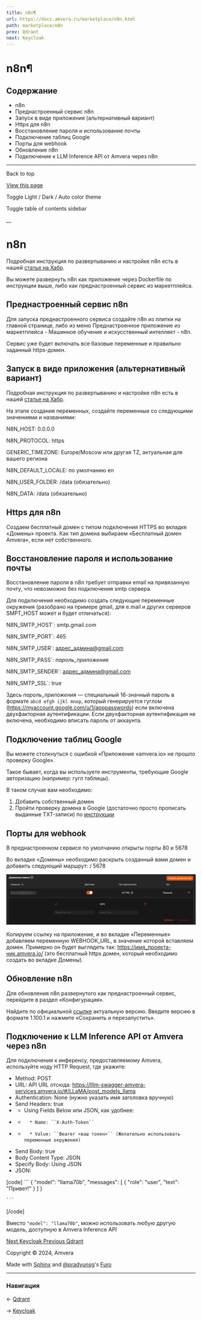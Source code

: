 ```yaml
---
title: n8n¶
url: https://docs.amvera.ru/marketplace/n8n.html
path: marketplace/n8n
prev: Qdrant
next: Keycloak
---
```


# n8n¶

## Содержание

- n8n
- Преднастроенный сервис n8n
- Запуск в виде приложения (альтернативный вариант)
- Https для n8n
- Восстановление пароля и использование почты
- Подключение таблиц Google
- Порты для webhook
- Обновление n8n
- Подключение к LLM Inference API от Amvera через n8n

---

Back to top

[ View this page ](<../_sources/marketplace/n8n.md.txt> "View this page")

Toggle Light / Dark / Auto color theme

Toggle table of contents sidebar

__

# n8n

Подробная инструкция по развертыванию и настройке n8n есть в нашей [статье на Хабр](<https://habr.com/ru/companies/amvera/articles/890730/>).

Вы можете развернуть n8n как приложение через Dockerfile по инструкции выше, либо как преднастроенный сервис из маркетплейса.

## Преднастроенный сервис n8n

Для запуска преднастроенного сервиса создайте n8n из плитки на главной странице, либо из меню Преднастроенное приложение из маркетплейса - Машинное обучение и искусственный интеллект - n8n.

Сервис уже будет включать все базовые переменные и правильно заданный https-домен.

## Запуск в виде приложения (альтернативный вариант)

Подробная инструкция по развертыванию и настройке n8n есть в нашей [статье на Хабр](<https://habr.com/ru/companies/amvera/articles/890730/>).

На этапе создания переменных, создайте переменные со следующими значениями и названиями:

N8N_HOST: 0.0.0.0

N8N_PROTOCOL: https

GENERIC_TIMEZONE: Europe/Moscow или другая TZ, актуальная для вашего региона

N8N_DEFAULT_LOCALE: по умолчанию en

N8N_USER_FOLDER: /data (обязательно)

N8N_DATA: /data (обязательно)

## Https для n8n

Cоздаем бесплатный домен с типом подключения HTTPS во вкладке «Домены» проекта. Как тип домена выбираем «Бесплатный домен Amvera», если нет собственного.

## Восстановление пароля и использование почты

Восстановление пароля в n8n требует отправки email на привязанную почту, что невозможно без подключения smtp сервера.

Для подключения необходимо создать следующие переменные окружения (разобрано на примере gmail, для e.mail и других серверов SMPT_HOST может и будет отличаться):

N8N_SMTP_HOST`: smtp.gmail.com

N8N_SMTP_PORT`: 465

N8N_SMTP_USER`: адрес_админа@gmail.com

N8N_SMTP_PASS`: _пароль_приложения_

N8N_SMTP_SENDER`: адрес_админа@gmail.com

N8N_SMTP_SSL`: true

Здесь _пароль_приложения_ — специальный 16-значный пароль в формате ``abcd efgh ijkl mnop``, который генерируется гуглом (https://myaccount.google.com/u/1/apppasswords) если включена двухфакторная аутентификации. Если двухфакторная аутентификация не включена, необходимо вписать пароль от аккаунта.

## Подключение таблиц Google

Вы можете столкнуться с ошибкой «Приложение «amvera.io» не прошло проверку Google».

Такое бывает, когда вы используете инструменты, требующие Google авторизацию (например: гугл таблицы).

В таком случае вам необходимо:
1. Добавить собственный домен
2. Пройти проверку домена в Google (достаточно просто прописать выданные TXT-записи) по [инструкции](<https://support.google.com/a/answer/16018515?hl=ru>)

## Порты для webhook

В преднастроенном сервисе по умолчанию открыты порты 80 и 5678

Во вкладке «Домены» необходимо раскрыть созданный вами домен и добавить следующий маршрут: / 5678

![n8n](images/n8n.png)

Копируем ссылку на приложение, и во вкладке «Переменные» добавляем переменную WEBHOOK_URL, в значение которой вставляем домен. Примерно он будет выглядеть так: https://имя_проекта-ник.amvera.io/ (это бесплатный https домен, который необходимо создать во вкладке Домены).

## Обновление n8n

Для обновления n8n развернутого как преднастроенный сервис, перейдите в раздел «Конфигурация».

Найдите по официальной [ссылке](<https://docs.n8n.io/release-notes/#semantic-versioning-in-n8n>) актуальную версию. Введите версию в формате 1.100.1 и нажмите «Сохранить и перезапустить».

## Подключение к LLM Inference API от Amvera через n8n

Для подключения к инференсу, предоставляемому Amvera, используйте ноду HTTP Request, где укажите:
* Method: POST
* URL: API URL отсюда: https://lllm-swagger-amvera-services.amvera.io/#/LLaMA/post_models_llama
* Authentication: None (нужно указать имя заголовка вручную)
* Send Headers: true
* * Using Fields Below или JSON, как удобнее:
* *       * Name: ``X-Auth-Token``
* *       * Value: ``Bearer <ваш токен>`` (Желательно использовать переменные окружения)
* Send Body: true
* Body Content Type: JSON
* Specify Body: Using JSON
* JSON:

[code] 
    ```
    {
      "model": "llama70b",
      "messages": [
        {
          "role": "user",
          "text": "Привет!"
        }
      ]
    }
    
    ```
    
[/code]

Вместо ``"model": "llama70b"``, можно использовать любую другую модель, доступную в Amvera Inference API

[ Next Keycloak ](Keycloack.md) [ Previous Qdrant ](../databases/Qdrant.md)

Copyright © 2024, Amvera 

Made with [Sphinx](<https://www.sphinx-doc.org/>) and [@pradyunsg](<https://pradyunsg.me>)'s [Furo](<https://github.com/pradyunsg/furo>)


---

### Навигация

← [Qdrant](databases/Qdrant.md)

→ [Keycloak](Keycloack.md)

